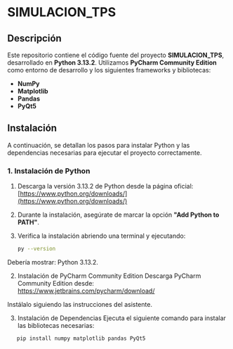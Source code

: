 # SIMULACION_TPS

## Descripción

Este repositorio contiene el código fuente del proyecto **SIMULACION_TPS**, desarrollado en **Python 3.13.2**. Utilizamos **PyCharm Community Edition** como entorno de desarrollo y los siguientes frameworks y bibliotecas:

- **NumPy**
- **Matplotlib**
- **Pandas**
- **PyQt5**

## Instalación

A continuación, se detallan los pasos para instalar Python y las dependencias necesarias para ejecutar el proyecto correctamente.

### 1. Instalación de Python

1. Descarga la versión 3.13.2 de Python desde la página oficial: [https://www.python.org/downloads/](https://www.python.org/downloads/)
2. Durante la instalación, asegúrate de marcar la opción **"Add Python to PATH"**.
3. Verifica la instalación abriendo una terminal y ejecutando:

   ```sh
   py --version

Debería mostrar: Python 3.13.2.

2. Instalación de PyCharm Community Edition
Descarga PyCharm Community Edition desde: https://www.jetbrains.com/pycharm/download/

Instálalo siguiendo las instrucciones del asistente.

3. Instalación de Dependencias
Ejecuta el siguiente comando para instalar las bibliotecas necesarias:

```sh
   pip install numpy matplotlib pandas PyQt5
